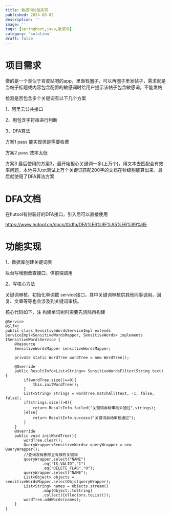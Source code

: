```yaml
---
title: 敏感词功能实现
published: 2024-08-02
description: ''
image: ''
tags: [springboot,java,敏感词]
category: 'solution'
draft: false
---
```



# 项目需求

做的是一个类似于百度贴吧的app，里面有圈子，可以再圈子里发帖子，需求就是当帖子标题或内容包含配置的敏感词时给用户提示该帖子包含敏感词，不能发帖

检测是否包含多个关键词有以下几个方案

1、阿里云公共接口

2、用包含字符串进行判断

3、DFA算法



方案1 pass 能实现但是需要收费

方案2 pass 效率太低

方案3 最后使用的方案3，最开始担心关键词一多(上万个)，用文本去匹配会有效率问题，本地导入txt测试上万个关键词匹配200字的文档在秒级别能算出来，最后就使用了DFA算法方案



# DFA文档

在hutool有封装好的DFA接口，引入后可以直接使用

https://www.hutool.cn/docs/#/dfa/DFA%E6%9F%A5%E6%89%BE







# 功能实现

1、数据库创建关键词表

后台写增删改查接口，供前端调用





2、写核心方法

关键词审核、初始化单词数  service接口，其中关键词审核供其他同事调用，回复、文章等等也会涉及到关键词审核。

核心代码如下，注 构建单词树时需要先清除再构建

```
@Service
@Slf4j
public class SensitiveWordsServiceImpl extends ServiceImpl<SensitiveWordsMapper, SensitiveWords> implements ISensitiveWordsService {
    @Resource
    SensitiveWordsMapper sensitiveWordsMapper;

    private static WordTree wordTree = new WordTree();

    @Override
    public ResultInfo<List<String>> SensitiveWordsFilter(String text) {
        if(wordTree.size()==0){
            this.initWordTree();
        }
        List<String> strings = wordTree.matchAll(text, -1, false, false);
        if(strings.size()>0){
            return ResultInfo.failed("关键词自动审核未通过",strings);
        }else{
            return ResultInfo.success("关键词自动审核通过");
        }
    }
    @Override
    public void initWordTree(){
        wordTree.clear();
        QueryWrapper<SensitiveWords> queryWrapper = new QueryWrapper();
        //查询没有删除且有效的关键词
        queryWrapper.select("NAME")
                .eq("IS_VALID","1")
                .eq("DELETE_FLAG","0");
        queryWrapper.select("NAME");
        List<Object> objects = sensitiveWordsMapper.selectObjs(queryWrapper);
        List<String> names = objects.stream()
                .map(Object::toString)
                .collect(Collectors.toList());
        wordTree.addWords(names);
    }
}
```





















